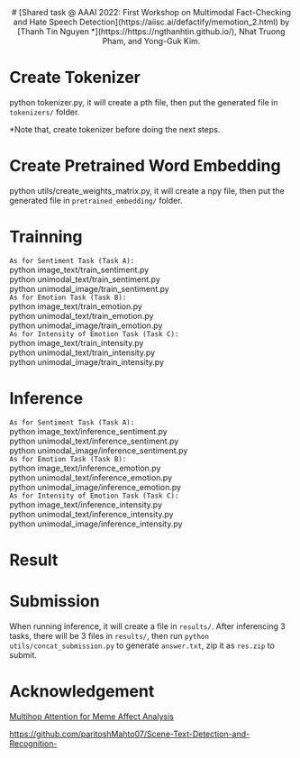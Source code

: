 <div align="center"> 
# [Shared task @ AAAI 2022: First Workshop on ​Multimodal Fact-Checking and Hate Speech Detection](https://aiisc.ai/defactify/memotion_2.html)
by [Thanh Tin Nguyen *](https://https://ngthanhtin.github.io/), Nhat Truong Pham, and Yong-Guk Kim. 

</div> 

# Create Tokenizer
python tokenizer.py, it will create a pth file, then put the generated file in `tokenizers/` folder.

*Note that, create tokenizer before doing the next steps.
# Create Pretrained Word Embedding
python utils/create_weights_matrix.py, it will create a npy file, then put the generated file in `pretrained_embedding/` folder.



# Trainning
`As for Sentiment Task (Task A):` </br>
python image_text/train_sentiment.py </br>
python unimodal_text/train_sentiment.py </br>
python unimodal_image/train_sentiment.py </br>
`As for Emotion Task (Task B):` </br>
python image_text/train_emotion.py </br>
python unimodal_text/train_emotion.py </br>
python unimodal_image/train_emotion.py </br>
`As for Intensity of Emotion Task (Task C):` </br>
python image_text/train_intensity.py </br>
python unimodal_text/train_intensity.py </br>
python unimodal_image/train_intensity.py </br>

# Inference
`As for Sentiment Task (Task A):` </br>
python image_text/inference_sentiment.py </br>
python unimodal_text/inference_sentiment.py </br>
python unimodal_image/inference_sentiment.py </br>
`As for Emotion Task (Task B):` </br>
python image_text/inference_emotion.py </br>
python unimodal_text/inference_emotion.py </br>
python unimodal_image/inference_emotion.py </br>
`As for Intensity of Emotion Task (Task C):` </br>
python image_text/inference_intensity.py </br>
python unimodal_text/inference_intensity.py </br>
python unimodal_image/inference_intensity.py </br>

# Result

# Submission
When running inference, it will create a file in `results/`. After inferencing 3 tasks, there will be 3 files in `results/`, then run `python utils/concat_submission.py` to generate `answer.txt`, zip it as `res.zip` to submit.

# Acknowledgement
[Multihop Attention for Meme Affect Analysis](https://github.com/LCS2-IIITD/MHA-MEME)

https://github.com/paritoshMahto07/Scene-Text-Detection-and-Recognition-
